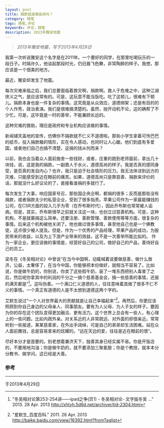 ```yaml
---
layout: post
title: 捐款就道德高尚吗？
category: 随笔
tags: 随笔,评论
keywords: 评论，随笔
description: 2013年雅安地震
---
```


> *2013年雅安地震，写于2013年4月29日*

  我第一次听说雅安这个名字是在2011年。一个要好的同学，在那里吃喝玩乐的一段日子。时隔许久，他谈起那段时光，仍旧眉飞色舞，非常陶醉的样子。我想，那应该是一个很美的地方。

  最近，雅安却发生了地震。

  每次灾难来临之后，我们总要面临着救灾啊，捐款啊。救人于危难之中，这种江湖侠义之气，是应该常有的。可是，这玩意不能当饭吃。吃了这顿儿，很难有下顿儿。捐款本身也是一件复杂的事情。这究竟是从众效应，道德绑架；还是有目的的个人作秀，政治表演。我们是很难搞清楚的。虽然，抛开动机不论，这的确帮了不少忙。可是，这毕竟是一时的善举，不能兼顾长远的。

  这种灾难的救助，理应是政府和专业机构应该做的事情。

  新闻铺天盖地的宣传，仿佛你不捐款就不仁义不道德啦。那些小学生拿着可怜巴巴的纸币，投入捐款箱的情形，实在令人感动，也同时让人心酸。他们到底有多爱国，或者他们自己也搞不清楚，这捐的钱从何而来？

  以前，我也会当着众人面前施舍一些钱财，或者，庄重的跑到老师面前，拿出几十块钱，说，这是我的捐款。一副救人于水火，道德高尚的样子。我是否真的感同身受，是否真的发自内心？也许，我只是迫于社会情形的压力。我无法体谅到远方的灾难，只能感受到近在眼前的痛苦。如果，道德高尚只是靠慈善、捐款来评价的话，那就没什么好议论的了，直接看谁捐的多就行了。
  
  每次发生了大事，响应国家号召，那些国企央企啊，都捐的很多；反而是那些没有捐款，或者捐款太少的私营企业，受到了很多指责。苹果公司作为一家最能赚钱的公司，在CSR方面的投入几乎为零（在乔布斯时代），因此乔布斯也常常被人诟病。但是，其实，乔布斯很早之前就关注这一块，也创立过慈善机构。可是，这种机构，不是就募捐这么简单。还要注册、善款管理、善款使用等等方面，很复杂的事情。后来这个机构被他关闭了。他也做过很多事情，甚至他自己也是一个佛教徒，这点很少被人提及。但是，作为一个优秀的产品经理，苹果产品的成功，为股民带来的收益，以及为上下游产业带来的效益，这不是一次善举所能比拟的。 作为一家企业，更应该做的事情是，经营好自己的公司，做好自己的产品，善待好自己的员工。

  梁冬在《冬吴相对论》中曾说“在当今中国啊，动辄喊着说要做慈善，做什么救济，公益，太奢侈了，在当今中国，你能够把本份做好，就相当不容易了。比如说，你是做牛奶的，你别说，你卖了这些假牛奶，装了一堆东西把别人毒害了之后，然后呢你拿其中的利润的千分之一搞个慈善基金会，搞一些慈善的事情，还报的满天都是”[^1]。这叫伪善。一个满口仁义道德的人，往往意味着其做了很多不仁不义的事情。一个真正有道德的人是不太想到道德这两个字的。

  艾默生说过“一个人对世界最大的贡献就是让自己幸福起来”[^2]。再然后，你更应该照顾到你自己身边的父母亲人、同事朋友。要有为人父母、为人子女的样子。要因为你的存在这个团队变得更加融洽、更有活力。这个世界上总会有一些人，有心理上的一些问题。比如内疏外亲。对关系近的人非常疏远、对外面的却很亲近。常常听到一些报道，某某慈善家，在外出手阔绰，可是自己的弟弟却生活困难。站在众人面前撒钱，总是容易拿来的炫耀的。“远在天边的爱，往往是近在眼前的恨“。

  尽好本分才是首要的。别老想着兼济天下，独善其身已经实属不易。你是开饭店的，不要用地沟油；你是做牛奶的，就不要添加三聚氰胺；你是个教授，就本本分分教书、做学问。这已经是大善。


### 参考

[^1]: "冬吴相对论第253-254讲——ipad之争(页1) - 冬吴相对论- 文字版冬吴 ..." 2013. 28 Apr. 2013 <http://xhtyh.5d6d.net/archiver/tid-2304.html>
[^2]: "爱默生_百度百科." 2011. 28 Apr. 2013 <http://baike.baidu.com/view/16392.html?fromTaglist>

---

于2013年4月29日

